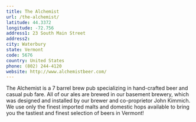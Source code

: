 ```yaml
---
title: The Alchemist
url: /the-alchemist/
latitude: 44.3372
longitude: -72.756
address1: 23 South Main Street
address2: 
city: Waterbury
state: Vermont
code: 5676
country: United States
phone: (802) 244-4120
website: http://www.alchemistbeer.com/
---
```

The Alchemist is a 7 barrel brew pub specializing in hand-crafted beer and casual pub fare. All of our ales are brewed in our basement brewery, which was designed and installed by our brewer and co-proprietor John Kimmich. We use only the finest imported malts and domestic hops available to bring you the tastiest and finest selection of beers in Vermont!
